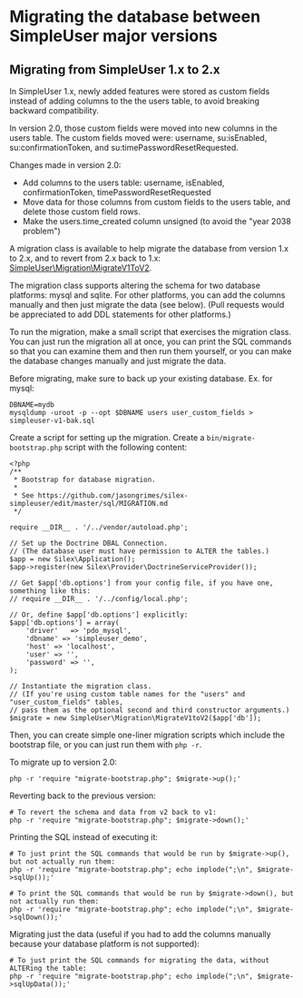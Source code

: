 Migrating the database between SimpleUser major versions
========================================================

## Migrating from SimpleUser 1.x to 2.x

In SimpleUser 1.x, newly added features were stored as custom fields instead of adding columns to the the users table,
to avoid breaking backward compatibility.

In version 2.0, those custom fields were moved into new columns in the users table.
The custom fields moved were: username, su:isEnabled, su:confirmationToken, and su:timePasswordResetRequested.

Changes made in version 2.0:
- Add columns to the users table: username, isEnabled, confirmationToken, timePasswordResetRequested
- Move data for those columns from custom fields to the users table, and delete those custom field rows.
- Make the users.time_created column unsigned (to avoid the "year 2038 problem")

A migration class is available to help migrate the database from version 1.x to 2.x,
and to revert from 2.x back to 1.x: [SimpleUser\Migration\MigrateV1ToV2](../src/SimpleUser/Migration/MigrateV1ToV2.php).

The migration class supports altering the schema for two database platforms: mysql and sqlite.
For other platforms, you can add the columns manually and then just migrate the data (see below).
(Pull requests would be appreciated to add DDL statements for other platforms.)

To run the migration, make a small script that exercises the migration class.
You can just run the migration all at once,
you can print the SQL commands so that you can examine them and then run them yourself,
or you can make the database changes manually and just migrate the data.

Before migrating, make sure to back up your existing database. Ex. for mysql:

    DBNAME=mydb
    mysqldump -uroot -p --opt $DBNAME users user_custom_fields > simpleuser-v1-bak.sql

Create a script for setting up the migration. Create a `bin/migrate-bootstrap.php` script with the following content:

    <?php
    /**
     * Bootstrap for database migration.
     *
     * See https://github.com/jasongrimes/silex-simpleuser/edit/master/sql/MIGRATION.md
     */
    
    require __DIR__ . '/../vendor/autoload.php';
    
    // Set up the Doctrine DBAL Connection.
    // (The database user must have permission to ALTER the tables.)
    $app = new Silex\Application();
    $app->register(new Silex\Provider\DoctrineServiceProvider());
    
    // Get $app['db.options'] from your config file, if you have one, something like this: 
    // require __DIR__ . '/../config/local.php';
    
    // Or, define $app['db.options'] explicitly:
    $app['db.options'] = array(
        'driver'   => 'pdo_mysql',
        'dbname' => 'simpleuser_demo',
        'host' => 'localhost',
        'user' => '',
        'password' => '',
    );

    // Instantiate the migration class.
    // (If you're using custom table names for the "users" and "user_custom_fields" tables,
    // pass them as the optional second and third constructor arguments.)
    $migrate = new SimpleUser\Migration\MigrateV1toV2($app['db']);

Then, you can create simple one-liner migration scripts which include the bootstrap file,
or you can just run them with `php -r`.

To migrate up to version 2.0:

    php -r 'require "migrate-bootstrap.php"; $migrate->up();'

Reverting back to the previous version:

    # To revert the schema and data from v2 back to v1:
    php -r 'require "migrate-bootstrap.php"; $migrate->down();'

Printing the SQL instead of executing it:

    # To just print the SQL commands that would be run by $migrate->up(), but not actually run them:
    php -r 'require "migrate-bootstrap.php"; echo implode(";\n", $migrate->sqlUp());'

    # To print the SQL commands that would be run by $migrate->down(), but not actually run them:
    php -r 'require "migrate-bootstrap.php"; echo implode(";\n", $migrate->sqlDown());'

Migrating just the data (useful if you had to add the columns manually because your database platform is not supported):

    # To just print the SQL commands for migrating the data, without ALTERing the table:
    php -r 'require "migrate-bootstrap.php"; echo implode(";\n", $migrate->sqlUpData());'


